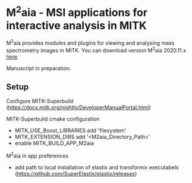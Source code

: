 M<sup>2</sup>aia - MSI applications for interactive analysis in MITK
=========================

M<sup>2</sup>aia provides modules and plugins for viewing and analysing mass spectrometry images in MITK.
You can download version M<sup>2</sup>aia 2020.11.x [here](https://github.com/jtfcordes/m2aia/releases).

Manuscript in preparation.


Setup
-----------

Configure MITK-Superbuild (https://docs.mitk.org/nightly/DeveloperManualPortal.html)

MITK-Superbuild cmake configuration
- MITK_USE_Boost_LIBRARIES add 'filesystem'
- MITK_EXTENSION_DIRS add '<M2aia_Directory_Path>'
- enable MITK_BUILD_APP_M2aia 

M<sup>2</sup>aia in app preferences
- add path to local installation of elastix and transformix executabels (https://github.com/SuperElastix/elastix/releases)




